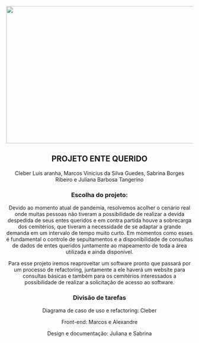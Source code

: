 <div  align="center">
<img  height="370"  width="1185"  src="https://i.imgur.com/QwEJZWe.png">
</div>

<div  align="center">
<h2> PROJETO ENTE QUERIDO</h2>
</div>

<div  align="center">
<p>
Cleber Luis aranha, Marcos Vinicius da Silva Guedes, Sabrina Borges Ribeiro e Juliana Barbosa Tangerino
</p>
</div>

<div  align="center">
<h3> Escolha do projeto: </h3>
<p>
Devido ao momento atual de pandemia, resolvemos acolher o cenário real onde muitas pessoas não tiveram a possibilidade de realizar a devida despedida de seus entes queridos e em contra partida houve a sobrecarga dos cemitérios, que tiveram a necessidade de se adaptar a grande demanda em um intervalo de tempo muito curto. Em momentos como esses é fundamental o controle de sepultamentos e a disponibilidade de consultas de dados de entes queridos juntamente ao mapeamento de toda a área utilizada e ainda disponível.
</p>
<p>
Para esse projeto iremos reaproveitar um software pronto que passará por um processo de refactoring, juntamente a ele haverá um website para consultas básicas e também para os cemitérios interessados a possibilidade de realizar a solicitação de acesso ao software.
</p>
</div>

<div align="center">
<h3> Divisão de tarefas </h3>
<p> Diagrama de caso de uso e refactoring: Cleber </p>
<p> Front-end: Marcos e Alexandre </p>
<p> Design e documentação: Juliana e Sabrina </p>
</div>